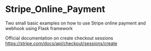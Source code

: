 # Stripe_Online_Payment
Two small basic examples on how to use Stripe online payment and webhook using Flask framework

Official documentation on create checkout sessions 
  https://stripe.com/docs/api/checkout/sessions/create

